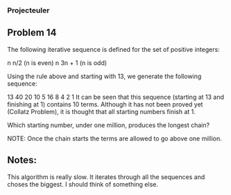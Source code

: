### Projecteuler

## Problem 14

The following iterative sequence is defined for the set of positive integers:

n  n/2 (n is even)
n  3n + 1 (n is odd)

Using the rule above and starting with 13, we generate the following sequence:

13  40  20  10  5  16  8  4  2  1
It can be seen that this sequence (starting at 13 and finishing at 1) contains 10 terms. Although it has not been proved yet (Collatz Problem), it is thought that all starting numbers finish at 1.

Which starting number, under one million, produces the longest chain?

NOTE: Once the chain starts the terms are allowed to go above one million.

## Notes:

This algorithm is really slow. It iterates through all the sequences and choses the biggest. 
I should think of something else.